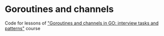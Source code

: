 # Goroutines and channels

Code for lessons of ["Goroutines and channels in GO: interview tasks and patterns"](https://stepik.org/course/207625) course
